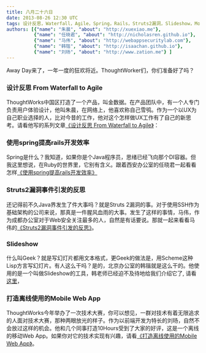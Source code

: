```yaml
---
title: 八月二十六日
date: 2013-08-26 12:30 UTC
tags: 设计反思，Waterfall，Agile，Spring，Rails，Struts2漏洞，Slideshow，Mobile web APP
authors: [{"name": "朱晨", "about": "http://xuexiao.me"},
		  {"name": "任晓君", "about": "http://nicholasren.github.io"},
		  {"name": "马伟", "about": "http://webappsecuritylab.com"},
		  {"name": "韩锴", "about": "http://isaachan.github.io"},
		  {"name": "刘旸", "about": "http://www.zation.me"} ]
---
```

Away Day来了，一年一度的狂欢将近。ThoughtWorker们，你们准备好了吗？

### 设计反思 From Waterfall to Agile
ThoughtWorks中国区打造了一个产品，叫金数据。在产品团队中，有一个人专门负责用户体验设计，他叫朱晨，在网络上，他喜欢称自己雪鸮。作为一个以UX为自己职业选择的人，比对今昔的工作，他对这个怎样做UX工作有了自己的新思考。请看他写的系列文章[《设计反思 From Waterfall to Agile》](http://xuexiao.me/2013/07/%E6%88%91%E7%9A%84%E8%AE%BE%E8%AE%A1%E5%8F%8D%E6%80%9D%EF%BC%9Afrom-water-flow-to-agile%EF%BC%88%E4%B8%80%EF%BC%89/
)：

### 使用spring提高rails开发效率
Spring是什么？我知道，如果你是个Java程序员，思绪已经飞向那个DI容器。但我这里想说，在Ruby的世界里，它别有含义。跟着西安办公室的任晓君一起看看怎样[《使用spring提高rails开发效率》](http://nicholasren.github.io/2013/04/27/make-your-rails-faster.html)

### Struts2漏洞事件引发的反思
还记得前不久Java界发生了件大事吗？就是Struts 2漏洞的事。对于使用SSH作为基础架构的公司来说，那真是一件腥风血雨的大事。发生了这样的事情，马伟，作为成都办公室对于Web安全关注最多的人，自然是有话要说。那就一起来看看马伟的[《Struts2漏洞事件引发的反思》](http://webappsecuritylab.com/?p=27)。

### Slideshow
什么叫Geek？就是写幻灯片都用文本格式，更Geek的做法是，用Scheme这种Lisp方言写幻灯片。有人这么干吗？是的，北京办公室的韩锴就是这么干的。他使用的是一个叫做Slideshow的工具，韩老师已经迫不及待地给我们介绍它了, 请看[这里](http://isaachan.github.io/blog/2013/08/17/slide-textuality/)，

### 打造离线使用的Mobile Web App
ThoughtWorks今年举办了一次技术大赛，你可以想见，一群对技术有着无限追求的人面对技术大赛，那种两眼放光的样子。作为以前端开发为特长的刘旸，自然不会放过这样的机会。他和几个同事打造10Hours受到了大家的好评，这是一个离线的移动Web App。如果你对它的技术实现有兴趣，请看[《打造离线使用的Mobile Web App》](http://www.zation.me/2013/05/28/build_offline_mobile_web_app.html)。

